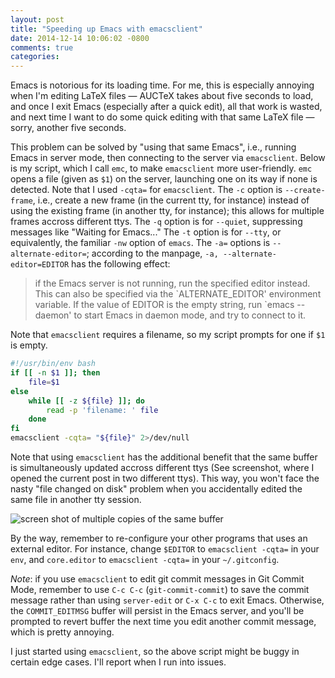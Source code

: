 ```yaml
---
layout: post
title: "Speeding up Emacs with emacsclient"
date: 2014-12-14 10:06:02 -0800
comments: true
categories: 
---
```

Emacs is notorious for its loading time. For me, this is especially annoying when I'm editing LaTeX files — AUCTeX takes about five seconds to load, and once I exit Emacs (especially after a quick edit), all that work is wasted, and next time I want to do some quick editing with that same LaTeX file — sorry, another five seconds.

This problem can be solved by "using that same Emacs", i.e., running Emacs in server mode, then connecting to the server via `emacsclient`. Below is my script, which I call `emc`, to make `emacsclient` more user-friendly. `emc` opens a file (given as `$1`) on the server, launching one on its way if none is detected. Note that I used `-cqta=` for `emacsclient`. The `-c` option is `--create-frame`, i.e., create a new frame (in the current tty, for instance) instead of using the existing frame (in another tty, for instance); this allows for multiple frames accross different ttys. The `-q` option is for `--quiet`, suppressing messages like "Waiting for Emacs..." The `-t` option is for `--tty`, or equivalently, the familiar `-nw` option of `emacs`. The `-a=` options is `--alternate-editor=`; according to the manpage, `-a, --alternate-editor=EDITOR` has the following effect:

> if the Emacs server is not running, run the specified editor instead. This can also be specified via the \`ALTERNATE_EDITOR' environment variable. If the value of EDITOR is the empty string,  run \`emacs --daemon' to start Emacs in daemon mode, and try to connect to it.

Note that `emacsclient` requires a filename, so my script prompts for one if `$1` is empty.

``` bash emc
#!/usr/bin/env bash
if [[ -n $1 ]]; then
    file=$1
else
    while [[ -z ${file} ]]; do
        read -p 'filename: ' file
    done
fi
emacsclient -cqta= "${file}" 2>/dev/null
```

Note that using `emacsclient` has the additional benefit that the same buffer is simultaneously updated accross different ttys (See screenshot, where I opened the current post in two different ttys). This way, you won't face the nasty "file changed on disk" problem when you accidentally edited the same file in another tty session.

![screen shot of multiple copies of the same buffer](http://i.imgur.com/9KxEWKq.png)

By the way, remember to re-configure your other programs that uses an external editor. For instance, change `$EDITOR` to `emacsclient -cqta=` in your `env`, and `core.editor` to `emacsclient -cqta=` in your `~/.gitconfig`.

*Note*: if you use `emacsclient` to edit git commit messages in Git Commit Mode, remember to use `C-c C-c` (`git-commit-commit`) to save the commit message rather than using `server-edit` or `C-x C-c` to exit Emacs. Otherwise, the `COMMIT_EDITMSG` buffer will persist in the Emacs server, and you'll be prompted to revert buffer the next time you edit another commit message, which is pretty annoying.

I just started using `emacsclient`, so the above script might be buggy in certain edge cases. I'll report when I run into issues.
